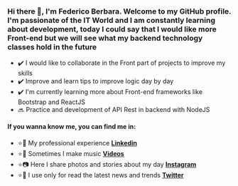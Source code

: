 ### Hi there 👋, I'm Federico Berbara. Welcome to my GitHub profile. I'm passionate of the IT World and I am constantly learning about development, today I could say that I would like more Front-end but we will see what my backend technology classes hold in the future

- :heavy_check_mark: I would like to collaborate in the Front part of projects to improve my skills
- :heavy_check_mark: Improve and learn tips to improve logic day by day
- :heavy_check_mark: I'm currently learning more about Front-end frameworks like Bootstrap and ReactJS
- :soon: Practice and development of API Rest in backend with NodeJS

#### If you wanna know me, you can find me in: 

- :star::briefcase: My professional experience **[Linkedin](https://www.linkedin.com/in/federicoberbara/)**
- :star::musical_note: Sometimes I make music **[Videos](https://www.youtube.com/channel/UC8P8HP4zpG_AtA3DSe9bYFg)**
- :star::camera: Here I share photos and stories about my day **[Instagram](https://www.instagram.com/fedeeberbara/)**
- :star:💬 I use only for read the latest news and trends **[Twitter](https://twitter.com/FedeeeB)**

